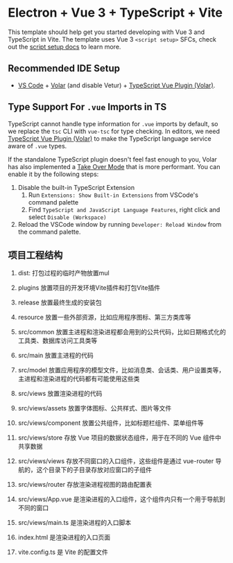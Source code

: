 # Electron + Vue 3 + TypeScript + Vite

This template should help get you started developing with Vue 3 and TypeScript in Vite. The template uses Vue 3 `<script setup>` SFCs, check out the [script setup docs](https://v3.vuejs.org/api/sfc-script-setup.html#sfc-script-setup) to learn more.

## Recommended IDE Setup

- [VS Code](https://code.visualstudio.com/) + [Volar](https://marketplace.visualstudio.com/items?itemName=Vue.volar) (and disable Vetur) + [TypeScript Vue Plugin (Volar)](https://marketplace.visualstudio.com/items?itemName=Vue.vscode-typescript-vue-plugin).

## Type Support For `.vue` Imports in TS

TypeScript cannot handle type information for `.vue` imports by default, so we replace the `tsc` CLI with `vue-tsc` for type checking. In editors, we need [TypeScript Vue Plugin (Volar)](https://marketplace.visualstudio.com/items?itemName=Vue.vscode-typescript-vue-plugin) to make the TypeScript language service aware of `.vue` types.

If the standalone TypeScript plugin doesn't feel fast enough to you, Volar has also implemented a [Take Over Mode](https://github.com/johnsoncodehk/volar/discussions/471#discussioncomment-1361669) that is more performant. You can enable it by the following steps:

1. Disable the built-in TypeScript Extension
   1. Run `Extensions: Show Built-in Extensions` from VSCode's command palette
   2. Find `TypeScript and JavaScript Language Features`, right click and select `Disable (Workspace)`
2. Reload the VSCode window by running `Developer: Reload Window` from the command palette.

## 项目工程结构
1. dist: 打包过程的临时产物放置mul
2. plugins 放置项目的开发环境Vite插件和打包Vite插件
3. release 放置最终生成的安装包
4. resource 放置一些外部资源，比如应用程序图标、第三方类库等

5. src/common 放置主进程和渲染进程都会用到的公共代码，比如日期格式化的工具类、数据库访问工具类等 
6. src/main 放置主进程的代码
7. src/model 放置应用程序的模型文件，比如消息类、会话类、用户设置类等，主进程和渲染进程的代码都有可能使用这些类

8. src/views 放置渲染进程的代码
9. src/views/assets 放置字体图标、公共样式、图片等文件
10. src/views/component 放置公共组件，比如标题栏组件、菜单组件等
11. src/views/store 存放 Vue 项目的数据状态组件，用于在不同的 Vue 组件中共享数据
12. src/views/views 存放不同窗口的入口组件，这些组件是通过 vue-router 导航的，这个目录下的子目录存放对应窗口的子组件
13. src/views/router 存放渲染进程视图的路由配置表
14. src/views/App.vue 是渲染进程的入口组件，这个组件内只有一个用于导航到不同的窗口
15. src/views/main.ts 是渲染进程的入口脚本

16. index.html 是渲染进程的入口页面
17. vite.config.ts 是 Vite 的配置文件